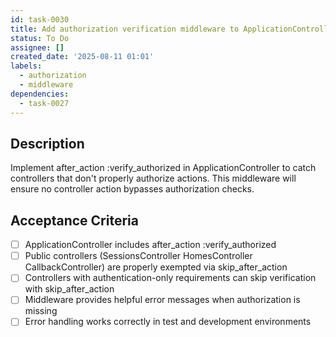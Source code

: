 ```yaml
---
id: task-0030
title: Add authorization verification middleware to ApplicationController
status: To Do
assignee: []
created_date: '2025-08-11 01:01'
labels:
  - authorization
  - middleware
dependencies:
  - task-0027
---
```


## Description

Implement after_action :verify_authorized in ApplicationController to catch controllers that don't properly authorize actions. This middleware will ensure no controller action bypasses authorization checks.

## Acceptance Criteria

- [ ] ApplicationController includes after_action :verify_authorized
- [ ] Public controllers (SessionsController HomesController CallbackController) are properly exempted via skip_after_action
- [ ] Controllers with authentication-only requirements can skip verification with skip_after_action
- [ ] Middleware provides helpful error messages when authorization is missing
- [ ] Error handling works correctly in test and development environments
